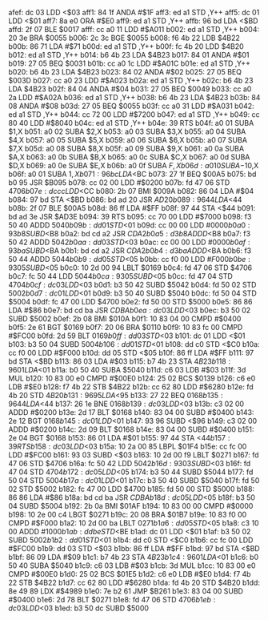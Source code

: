 afef: dc 03        LDD    <$03
aff1: 84 1f        ANDA   #$1F
aff3: ed a1        STD    ,Y++
aff5: dc 01        LDD    <$01
aff7: 8a e0        ORA    #$E0
aff9: ed a1        STD    ,Y++
affb: 96 bd        LDA    <$BD
affd: 2f 07        BLE    $0017
afff: cc a0 11     LDD    #$A011
b002: ed a1        STD    ,Y++
b004: 20 3e        BRA    $0055
b006: 2c 3c        BGE    $0055
b008: f6 4b 22     LDB    $4B22
b00b: 86 71        LDA    #$71
b00d: ed a1        STD    ,Y++
b00f: fc 4b 20     LDD    $4B20
b012: ed a1        STD    ,Y++
b014: b6 4b 23     LDA    $4B23
b017: 84 01        ANDA   #$01
b019: 27 05        BEQ    $0031
b01b: cc a0 1c     LDD    #$A01C
b01e: ed a1        STD    ,Y++
b020: b6 4b 23     LDA    $4B23
b023: 84 02        ANDA   #$02
b025: 27 05        BEQ    $003D
b027: cc a0 23     LDD    #$A023
b02a: ed a1        STD    ,Y++
b02c: b6 4b 23     LDA    $4B23
b02f: 84 04        ANDA   #$04
b031: 27 05        BEQ    $0049
b033: cc a0 2a     LDD    #$A02A
b036: ed a1        STD    ,Y++
b038: b6 4b 23     LDA    $4B23
b03b: 84 08        ANDA   #$08
b03d: 27 05        BEQ    $0055
b03f: cc a0 31     LDD    #$A031
b042: ed a1        STD    ,Y++
b044: cc 72 00     LDD    #$7200
b047: ed a1        STD    ,Y++
b049: cc 80 40     LDD    #$8040
b04c: ed a1        STD    ,Y++
b04e: 39           RTS
b04f: a0 01        SUBA   $1,X
b051: a0 02        SUBA   $2,X
b053: a0 03        SUBA   $3,X
b055: a0 04        SUBA   $4,X
b057: a0 05        SUBA   $5,X
b059: a0 06        SUBA   $6,X
b05b: a0 07        SUBA   $7,X
b05d: a0 08        SUBA   $8,X
b05f: a0 09        SUBA   $9,X
b061: a0 0a        SUBA   $A,X
b063: a0 0b        SUBA   $B,X
b065: a0 0c        SUBA   $C,X
b067: a0 0d        SUBA   $D,X
b069: a0 0e        SUBA   $E,X
b06b: a0 0f        SUBA   $F,X
b06d: a0 10        SUBA   -$10,X
b06f: a0 01        SUBA   $1,X
b071: 96 bc        LDA    <$BC
b073: 27 1f        BEQ    $00A5
b075: bd b0 95     JSR    $B095
b078: cc 02 00     LDD    #$0200
b07b: fd 47 06     STD    $4706
b07e: dc cc        LDD    <$CC
b080: 2b 07        BMI    $009A
b082: 86 04        LDA    #$04
b084: 97 bd        STA    <$BD
b086: bd ad 20     JSR    $AD20
b089: 96 44        LDA    <$44
b08b: 2f 07        BLE    $00A5
b08d: 86 ff        LDA    #$FF
b08f: 97 44        STA    <$44
b091: bd ad 3e     JSR    $AD3E
b094: 39           RTS
b095: cc 70 00     LDD    #$7000
b098: f3 50 40     ADDD   $5040
b09b: dd 01        STD    <$01
b09d: cc 00 00     LDD    #$0000
b0a0: 93 b8        SUBD   <$B8
b0a2: bd cd a2     JSR    $CDA2
b0a5: d3 b8        ADDD   <$B8
b0a7: f3 50 42     ADDD   $5042
b0aa: dd 03        STD    <$03
b0ac: cc 00 00     LDD    #$0000
b0af: 93 ba        SUBD   <$BA
b0b1: bd cd a2     JSR    $CDA2
b0b4: d3 ba        ADDD   <$BA
b0b6: f3 50 44     ADDD   $5044
b0b9: dd 05        STD    <$05
b0bb: cc f0 00     LDD    #$F000
b0be: 93 05        SUBD   <$05
b0c0: 10 2d 00 94  LBLT   $0169
b0c4: fd 47 06     STD    $4706
b0c7: fc 50 44     LDD    $5044
b0ca: 93 05        SUBD   <$05
b0cc: fd 47 04     STD    $4704
b0cf: dc 03        LDD    <$03
b0d1: b3 50 42     SUBD   $5042
b0d4: fd 50 02     STD    $5002
b0d7: dc 01        LDD    <$01
b0d9: b3 50 40     SUBD   $5040
b0dc: fd 50 04     STD    $5004
b0df: fc 47 00     LDD    $4700
b0e2: fd 50 00     STD    $5000
b0e5: 86 86        LDA    #$86
b0e7: bd cd ba     JSR    $CDBA
b0ea: dc 03        LDD    <$03
b0ec: b3 50 02     SUBD   $5002
b0ef: 2b 08        BMI    $010A
b0f1: 10 83 04 00  CMPD   #$0400
b0f5: 2e 61        BGT    $0169
b0f7: 20 06        BRA    $0110
b0f9: 10 83 fc 00  CMPD   #$FC00
b0fd: 2d 59        BLT    $0169
b0ff: dd 03        STD    <$03
b101: dc 01        LDD    <$01
b103: b3 50 04     SUBD   $5004
b106: dd 01        STD    <$01
b108: dd c0        STD    <$C0
b10a: cc f0 00     LDD    #$F000
b10d: dd 05        STD    <$05
b10f: 86 ff        LDA    #$FF
b111: 97 bd        STA    <$BD
b113: 86 03        LDA    #$03
b115: b7 4b 23     STA    $4B23
b118: 96 01        LDA    <$01
b11a: b0 50 40     SUBA   $5040
b11d: c6 03        LDB    #$03
b11f: 3d           MUL
b120: 10 83 00 e0  CMPD   #$00E0
b124: 25 02        BCS    $0139
b126: c6 e0        LDB    #$E0
b128: f7 4b 22     STB    $4B22
b12b: cc 62 80     LDD    #$6280
b12e: fd 4b 20     STD    $4B20
b131: 96 95        LDA    <$95
b133: 27 22        BEQ    $0168
b135: 96 44        LDA    <$44
b137: 26 1e        BNE    $0168
b139: dc 03        LDD    <$03
b13b: c3 02 00     ADDD   #$0200
b13e: 2d 17        BLT    $0168
b140: 83 04 00     SUBD   #$0400
b143: 2e 12        BGT    $0168
b145: dc 01        LDD    <$01
b147: 93 96        SUBD   <$96
b149: c3 02 00     ADDD   #$0200
b14c: 2d 09        BLT    $0168
b14e: 83 04 00     SUBD   #$0400
b151: 2e 04        BGT    $0168
b153: 86 01        LDA    #$01
b155: 97 44        STA    <$44
b157: 39           RTS
b158: dc 03        LDD    <$03
b15a: 10 2a 00 85  LBPL   $01F4
b15e: cc fc 00     LDD    #$FC00
b161: 93 03        SUBD   <$03
b163: 10 2d 00 f9  LBLT   $0271
b167: fd 47 06     STD    $4706
b16a: fc 50 42     LDD    $5042
b16d: 93 03        SUBD   <$03
b16f: fd 47 04     STD    $4704
b172: dc 05        LDD    <$05
b174: b3 50 44     SUBD   $5044
b177: fd 50 04     STD    $5004
b17a: dc 01        LDD    <$01
b17c: b3 50 40     SUBD   $5040
b17f: fd 50 02     STD    $5002
b182: fc 47 00     LDD    $4700
b185: fd 50 00     STD    $5000
b188: 86 86        LDA    #$86
b18a: bd cd ba     JSR    $CDBA
b18d: dc 05        LDD    <$05
b18f: b3 50 04     SUBD   $5004
b192: 2b 0a        BMI    $01AF
b194: 10 83 00 00  CMPD   #$0000
b198: 10 2e 00 c4  LBGT   $0271
b19c: 20 08        BRA    $01B7
b19e: 10 83 f0 00  CMPD   #$F000
b1a2: 10 2d 00 ba  LBLT   $0271
b1a6: dd 05        STD    <$05
b1a8: c3 10 00     ADDD   #$1000
b1ab: dd be        STD    <$BE
b1ad: dc 01        LDD    <$01
b1af: b3 50 02     SUBD   $5002
b1b2: dd 01        STD    <$01
b1b4: dd c0        STD    <$C0
b1b6: cc fc 00     LDD    #$FC00
b1b9: dd 03        STD    <$03
b1bb: 86 ff        LDA    #$FF
b1bd: 97 bd        STA    <$BD
b1bf: 86 09        LDA    #$09
b1c1: b7 4b 23     STA    $4B23
b1c4: 96 01        LDA    <$01
b1c6: b0 50 40     SUBA   $5040
b1c9: c6 03        LDB    #$03
b1cb: 3d           MUL
b1cc: 10 83 00 e0  CMPD   #$00E0
b1d0: 25 02        BCS    $01E5
b1d2: c6 e0        LDB    #$E0
b1d4: f7 4b 22     STB    $4B22
b1d7: cc 62 80     LDD    #$6280
b1da: fd 4b 20     STD    $4B20
b1dd: 8e 49 89     LDX    #$4989
b1e0: 7e b2 61     JMP    $B261
b1e3: 83 04 00     SUBD   #$0400
b1e6: 2d 78        BLT    $0271
b1e8: fd 47 06     STD    $4706
b1eb: dc 03        LDD    <$03
b1ed: b3 50 dc     SUBD   $5000

